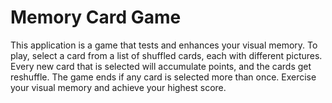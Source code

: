 # Memory Card Game

This application is a game that tests and enhances your visual memory. To play, select a card from a list of shuffled cards, each with different pictures. Every new card that is selected will accumulate points, and the cards get reshuffle. The game ends if any card is selected more than once. Exercise your visual memory and achieve your highest score.